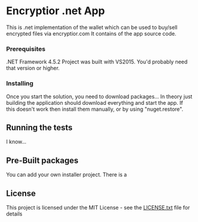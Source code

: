 # Encryptior .net App

This is .net implementation of the wallet which can be used to buy/sell encrypted files via encryptior.com
It contains of the app source code.

### Prerequisites

.NET Framework 4.5.2
Project was built with VS2015. You'd probably need that version or higher.


### Installing

Once you start the solution, you need to download packages... In theory just building the application should download everything and start the app.
If this doesn't work then install them manually, or by using "nuget.restore".

## Running the tests

I know...

## Pre-Built packages

You can add your own installer project. There is a 

## License

This project is licensed under the MIT License - see the [LICENSE.txt](LICENSE.txt) file for details

